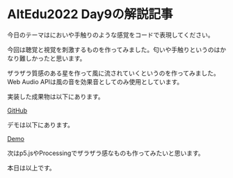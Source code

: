 # AltEdu2022 Day9の解説記事

今日のテーマはにおいや手触りのような感覚をコードで表現してください。

今回は聴覚と視覚を刺激するものを作ってみました。匂いや手触りというのはかなり難しかったと思います。

ザラザラ質感のある星を作って風に流されていくというのを作ってみました。Web Audio APIは風の音を効果音としてのみ使用としています。

実装した成果物は以下にあります。

[GitHub](https://github.com/HosodaMath/ArtOFCode/tree/main/Festival/Year2022/AltEdu2022/day9)

デモは以下にあります。

[Demo](https://hosodamath.github.io/starParticleWindSound/)

次はp5.jsやProcessingでザラザラ感なものも作ってみたいと思います。

本日は以上です。